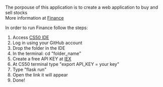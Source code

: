 The porpouse of this application is to create a web application to buy and sell stocks </br>
More information at <a href = "https://cs50.harvard.edu/x/2021/labs/9">Finance </a>

In order to run Finance follow the steps: </br>

<ol>
  <li> Access <a href="https://ide.cs50.io/"> CS50 IDE </a></li>
  <li>Log in using your GitHub account</li>
  <li>Drop the folder in the IDE </li>
  <li>In the terminal: cd "folder_name"</li>
  <li> Create a free API KEY at <a href = https://iexcloud.io/cloud-login#/register/> IEX </a> </li>
  <li> At CS50 terminal type "export API_KEY = your key" </li>
  <li>Type "flask run"</li>
  <li>Open the link it will appear</li>
  <li>Done!</li>
</ol>
